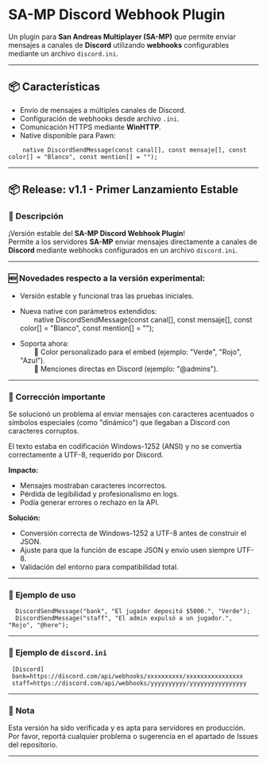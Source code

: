 # SA-MP Discord Webhook Plugin

Un plugin para **San Andreas Multiplayer (SA-MP)** que permite enviar mensajes a canales de **Discord** utilizando **webhooks** configurables mediante un archivo `discord.ini`.

---

## 📦 Características

- Envío de mensajes a múltiples canales de Discord.  
- Configuración de webhooks desde archivo `.ini`.  
- Comunicación HTTPS mediante **WinHTTP**.  
- Native disponible para Pawn:  
 ```pawn
    native DiscordSendMessage(const canal[], const mensaje[], const color[] = "Blanco", const mention[] = "");

 ```
---

## 📦 Release: v1.1 - Primer Lanzamiento Estable

### 📑 Descripción

¡Versión estable del **SA-MP Discord Webhook Plugin**!  
Permite a los servidores **SA-MP** enviar mensajes directamente a canales de **Discord** mediante webhooks configurados en un archivo `discord.ini`.

---

### 🆕 Novedades respecto a la versión experimental:

- Versión estable y funcional tras las pruebas iniciales.

- Nueva native con parámetros extendidos:  
  native DiscordSendMessage(const canal[], const mensaje[], const color[] = "Blanco", const mention[] = "");

- Soporta ahora:  
  📍 Color personalizado para el embed (ejemplo: "Verde", "Rojo", "Azul").  
  📍 Menciones directas en Discord (ejemplo: "@admins").
---

### 📌 Corrección importante

Se solucionó un problema al enviar mensajes con caracteres acentuados o símbolos especiales (como "dinámico") que llegaban a Discord con caracteres corruptos.  

El texto estaba en codificación Windows-1252 (ANSI) y no se convertía correctamente a UTF-8, requerido por Discord.

**Impacto:**  
- Mensajes mostraban caracteres incorrectos.  
- Pérdida de legibilidad y profesionalismo en logs.  
- Podía generar errores o rechazo en la API.

**Solución:**  
- Conversión correcta de Windows-1252 a UTF-8 antes de construir el JSON.  
- Ajuste para que la función de escape JSON y envío usen siempre UTF-8.  
- Validación del entorno para compatibilidad total.

---

### 📄 Ejemplo de uso
  ```pawn
    DiscordSendMessage("bank", "El jugador depositó $5000.", "Verde");  
    DiscordSendMessage("staff", "El admin expulsó a un jugador.", "Rojo", "@here");
  ```
---

### 📂 Ejemplo de `discord.ini`
 ```pawn
  [Discord]  
  bank=https://discord.com/api/webhooks/xxxxxxxxxx/xxxxxxxxxxxxxxxx  
  staff=https://discord.com/api/webhooks/yyyyyyyyyy/yyyyyyyyyyyyyyyy
 ```
---

### 📌 Nota

Esta versión ha sido verificada y es apta para servidores en producción.  
Por favor, reportá cualquier problema o sugerencia en el apartado de Issues del repositorio.

---
